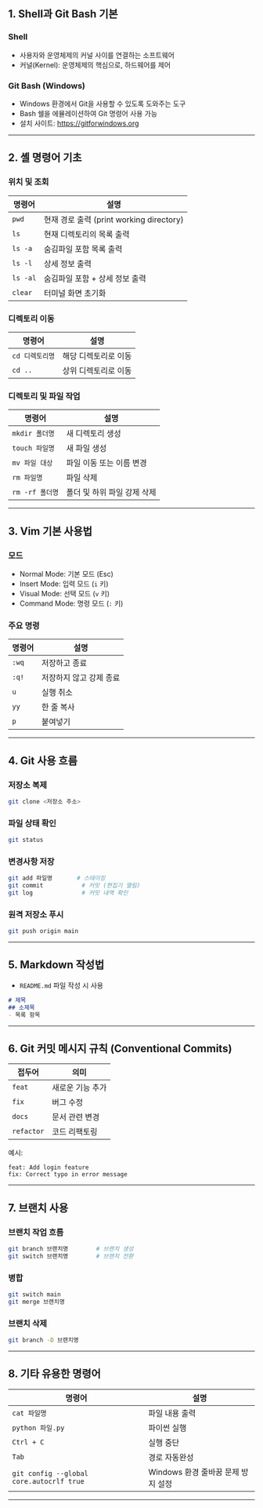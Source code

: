 ## 1. Shell과 Git Bash 기본

### Shell
- 사용자와 운영체제의 커널 사이를 연결하는 소프트웨어
- 커널(Kernel): 운영체제의 핵심으로, 하드웨어를 제어

### Git Bash (Windows)
- Windows 환경에서 Git을 사용할 수 있도록 도와주는 도구
- Bash 쉘을 에뮬레이션하여 Git 명령어 사용 가능
- 설치 사이트: https://gitforwindows.org

---

## 2. 셸 명령어 기초

### 위치 및 조회
| 명령어 | 설명 |
|--------|------|
| `pwd` | 현재 경로 출력 (print working directory) |
| `ls` | 현재 디렉토리의 목록 출력 |
| `ls -a` | 숨김파일 포함 목록 출력 |
| `ls -l` | 상세 정보 출력 |
| `ls -al` | 숨김파일 포함 + 상세 정보 출력 |
| `clear` | 터미널 화면 초기화 |

### 디렉토리 이동
| 명령어 | 설명 |
|--------|------|
| `cd 디렉토리명` | 해당 디렉토리로 이동 |
| `cd ..` | 상위 디렉토리로 이동 |

### 디렉토리 및 파일 작업
| 명령어 | 설명 |
|--------|------|
| `mkdir 폴더명` | 새 디렉토리 생성 |
| `touch 파일명` | 새 파일 생성 |
| `mv 파일 대상` | 파일 이동 또는 이름 변경 |
| `rm 파일명` | 파일 삭제 |
| `rm -rf 폴더명` | 폴더 및 하위 파일 강제 삭제 |

---

## 3. Vim 기본 사용법

### 모드
- Normal Mode: 기본 모드 (Esc)
- Insert Mode: 입력 모드 (`i` 키)
- Visual Mode: 선택 모드 (`v` 키)
- Command Mode: 명령 모드 (`:` 키)

### 주요 명령
| 명령어 | 설명 |
|--------|------|
| `:wq` | 저장하고 종료 |
| `:q!` | 저장하지 않고 강제 종료 |
| `u` | 실행 취소 |
| `yy` | 한 줄 복사 |
| `p` | 붙여넣기 |

---

## 4. Git 사용 흐름

### 저장소 복제
```bash
git clone <저장소 주소>
```

### 파일 상태 확인
```bash
git status
```

### 변경사항 저장
```bash
git add 파일명       # 스테이징
git commit           # 커밋 (편집기 열림)
git log              # 커밋 내역 확인
```

### 원격 저장소 푸시
```bash
git push origin main
```

---

## 5. Markdown 작성법

- `README.md` 파일 작성 시 사용
```markdown
# 제목
## 소제목
- 목록 항목
```

---

## 6. Git 커밋 메시지 규칙 (Conventional Commits)

| 접두어 | 의미 |
|--------|------|
| `feat` | 새로운 기능 추가 |
| `fix` | 버그 수정 |
| `docs` | 문서 관련 변경 |
| `refactor` | 코드 리팩토링 |

예시:
```
feat: Add login feature
fix: Correct typo in error message
```

---

## 7. 브랜치 사용

### 브랜치 작업 흐름
```bash
git branch 브랜치명        # 브랜치 생성
git switch 브랜치명        # 브랜치 전환
```

### 병합
```bash
git switch main
git merge 브랜치명
```

### 브랜치 삭제
```bash
git branch -D 브랜치명
```

---

## 8. 기타 유용한 명령어

| 명령어 | 설명 |
|--------|------|
| `cat 파일명` | 파일 내용 출력 |
| `python 파일.py` | 파이썬 실행 |
| `Ctrl + C` | 실행 중단 |
| `Tab` | 경로 자동완성 |
| `git config --global core.autocrlf true` | Windows 환경 줄바꿈 문제 방지 설정 |

---

